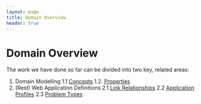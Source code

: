 ```yaml
---
layout: page
title: Domain Overview
header: true
---
```

# Domain Overview

The work we have done so far can be divided into two key, related areas:

1. Domain Modelling
  1.1 [Concepts](/domain/concepts-overview)
  1.2. [Properties](/domain/properties-overview)
2. (Rest) Web Application Definitions
  2.1 [Link Relationships](/domain/link-relationships-overview)
  2.2 [Application Profiles](/domain/application-profiles-overview)
  2.3 [Problem Types](/domain/problem-types-overview)

